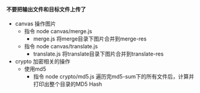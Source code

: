 #### 不要把输出文件和目标文件上传了
- canvas 操作图片
    - 指令 node canvas/merge.js
        - merge.js 将merge目录下图片合并到merge-res
    - 指令 node canvas/translate.js
        - translate.js 将translate目录下图片合并到translate-res
- crypto 加密相关的操作
    - 使用md5
        - 指令 node crypto/md5.js 遍历完md5-sum下的所有文件后，计算并打印出整个目录的MD5 Hash